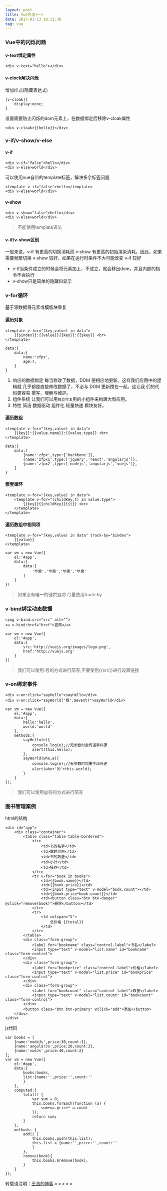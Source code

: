 ```yaml
---
layout: post
title: Vue方法(一)
date: 2017-01-13 10:11:38 
tag: Vue
---
```


### Vue中的闪烁问题
 
#### v-text绑定属性

```
<div v-text="hello"></div>
```

#### v-clock解决闪烁

增加样式(隐藏表达式)

```
[v-cloak]{
    display:none;
}

```

设置需要防止闪烁的dom元素上，在数据绑定后移除v-cloak属性

```
<div v-cloak>{{hello}}</div>
```

### v-if/v-show/v-else

#### v-if

```
<div v-if="false">hello</div>
<div v-else>world</div>
```

可以使用vue自带的template标签，解决多余标签问题

```
<template v-if="false">hello</template>
<div v-else>world</div>
```

#### v-show

```
<div v-show="false">hello</div>
<div v-else>world</div>
```

> 不能使用template语法

#### v-if/v-show区别

一般来说，v‐if 有更高的切换消耗而 v‐show 有更高的初始渲染消耗。因此，如果需要频繁切换 v‐show 较好，如果在运行时条件不大可能改变 v‐if 较好

* v-if当条件成立的时候会将元素加上，不成立，就会移出dom，并且内部的指令不会执行
* v-show只是简单的隐藏和显示

### v-for循环

基于源数据将元素或模版块重复

#### 遍历对象

```$xslt
<template v-for="(key,value) in data">
    {{$index}}:{{value}}{{key}}:{{$key}} <br>
</template>
```

```$xslt
data:{
    data:{
        name:'zfpx',
        age:7,
    }
}
```
1. 响应的数据绑定 每当修改了数据，DOM 便相应地更新。这样我们应用中的逻辑就 几乎都是直接修改数据了，不必与 DOM 更新搅在一起。这让我 们的代码更容易 撰写、理解与维护。
2. 组件系统 让我们可以用`独立可复`用的小组件来构建大型应用。
3. 特性 简洁 数据驱动 组件化 轻量快速 模块友好。

#### 遍历数组

```
<template v-for="(key,value) in data">
    {{key}}:{{value.name}}:{{value.type}} <br>
</template>
```

```
data:{
    data:[
        {name:'zfpx',type:['backbone']},
        {name:'zfpx1',type:['jquery','react','angularjs']},
        {name:'zfpx2',type:['nodejs','angularjs','vuejs']},
    ]
}
```

#### 嵌套循环

```
<template v-for="(key,value) in data">
    <template v-for="(childKey,t) in value.type">
        {{key}}{{childKey}}{{t}} <br>
    </template>
</template>
```

#### 遍历数组中相同项


```
<template v-for="(key,value) in data" track-by="$index">
    {{value}}
</template>
```

```
var vm = new Vue({
    el:'#app',
    data:{
        data:[
            '苹果','苹果','苹果','苹果'
        ]
    }
})
```

> 如果没有唯一的键供追踪 尽量使用track-by

### v-bind绑定动态数据

```$xslt
<img v-bind:src="src" alt="">
<a v-bind:href="href">官网</a>
```

```
var vm = new Vue({
    el:'#app',
    data:{
        src:'http://vuejs.org/images/logo.png',
        href:'http://vuejs.org'
    }
})
```

> 我们可以使用:号的方式进行简写,不要使用{{src}}进行设置链接

### v-on绑定事件

```
<div v-on:click="sayHello">sayHello</div>
<div v-on:click="sayWorld('我',$event)">sayWorld</div>
``` 

```
var vm = new Vue({
    el:'#app',
    data:{
        hello:'hello',
        world:'world'
    },
    methods:{
        sayHello(e){
            console.log(e);//无参数时会传递事件源
            alert(this.hello);
        },
        sayWorld(who,e){
            console.log(e);//有参数时需要手动传递
            alert(who+'的'+this.world);
        }
    }
});
```

> 我们可以使用@符的方式进行简写

### 图书管理案例

html的结构

```
<div id="app">
    <div class="container">
        <table class="table table-bordered">
            <tr>
                <td>书的名字</td>
                <td>数的价格</td>
                <td>书的数量</td>
                <td>小计</td>
                <td>操作</td>
            </tr>
            <tr v-for="book in books">
                <td>{{book.name}}</td>
                <td>{{book.price}}</td>
                <td><input type="text" v-model="book.count"></td>
                <td>{{book.price*book.count}}</td>
                <td><button class="btn btn-danger" @click="remove(book)">删除</button></td>
            </tr>
            <tr>
                <td colspan="5">
                    总价格 {{total}}
                </td>
            </tr>
        </table>
        <div class="form-group">
            <label for="bookname" class="control-label">书名</label>
            <input type="text" v-model="list.name" id="bookname" class="form-control">
        </div>
        <div class="form-group">
            <label for="bookprice" class="control-label">价格</label>
            <input type="text" v-model="list.price" id="bookprice" class="form-control">
        </div>
        <div class="form-group">
            <label for="bookcount" class="control-label">数量</label>
            <input type="text" v-model="list.count" id="bookcount" class="form-control">
        </div>
        <button class="btn btn-primary" @click="add">添加</button>
    </div>
</div>
```

js代码

```
var books = [
    {name:'nodeJs',price:30,count:1},
    {name:'angularJs',price:20,count:2},
    {name:'vueJs',price:40,count:2}
];
var vm = new Vue({
    el:'#app',
    data:{
        books:books,
        list:{name:'',price:'',count:''
        }
    },
    computed:{
        total() {
            var sum = 0;
            this.books.forEach(function (a) {
                sum+=a.price* a.count
            });
            return sum;
        }
    },
    methods: {
        add() {
            this.books.push(this.list);
            this.list = {name:'',price:'',count:''
            }
        },
        remove(book){
            this.books.$remove(book);
        }
    }
});
```







      


转载请注明：[王浩的博客](http:wanghaoweb.github.io) » » » » » 
